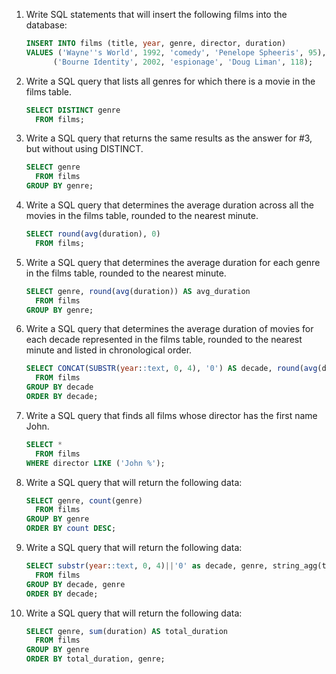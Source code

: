 1. Write SQL statements that will insert the following films into the database:

    ```sql
    INSERT INTO films (title, year, genre, director, duration)
    VALUES ('Wayne''s World', 1992, 'comedy', 'Penelope Spheeris', 95),
          ('Bourne Identity', 2002, 'espionage', 'Doug Liman', 118);
    ```

1. Write a SQL query that lists all genres for which there is a movie in the films table.

    ```sql
    SELECT DISTINCT genre
      FROM films;
    ```

1. Write a SQL query that returns the same results as the answer for #3, but without using DISTINCT.

    ```sql
    SELECT genre
      FROM films
    GROUP BY genre;
    ```

1. Write a SQL query that determines the average duration across all the movies in the films table, rounded to the nearest minute.

    ```sql
    SELECT round(avg(duration), 0)
      FROM films;
    ```

1. Write a SQL query that determines the average duration for each genre in the films table, rounded to the nearest minute.

    ```sql
    SELECT genre, round(avg(duration)) AS avg_duration
      FROM films
    GROUP BY genre;
    ```

1. Write a SQL query that determines the average duration of movies for each decade represented in the films table, rounded to the nearest minute and listed in chronological order.

    ```sql
    SELECT CONCAT(SUBSTR(year::text, 0, 4), '0') AS decade, round(avg(duration), 0)
      FROM films
    GROUP BY decade
    ORDER BY decade;
    ```

1. Write a SQL query that finds all films whose director has the first name John.

    ```sql
    SELECT *
      FROM films
    WHERE director LIKE ('John %');
    ```

1. Write a SQL query that will return the following data:

    ```sql
    SELECT genre, count(genre)
      FROM films
    GROUP BY genre
    ORDER BY count DESC;
    ```

1. Write a SQL query that will return the following data:

    ```sql
    SELECT substr(year::text, 0, 4)||'0' as decade, genre, string_agg(title, ', ') AS "films"
      FROM films
    GROUP BY decade, genre
    ORDER BY decade;
    ```

1. Write a SQL query that will return the following data:

    ```sql
    SELECT genre, sum(duration) AS total_duration
      FROM films
    GROUP BY genre
    ORDER BY total_duration, genre;
    ```
